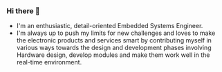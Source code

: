 ### Hi there 👋
- I'm an enthusiastic, detail-oriented Embedded Systems Engineer.
- I'm always up to push my limits for new challenges and loves to make the electronic products and services smart by contributing myself in various ways towards the design and development phases involving Hardware design, develop modules and make them work well in the real-time environment.
 
<!--
**hartalkaraditya/hartalkaraditya** is a ✨ _special_ ✨ repository because its `README.md` (this file) appears on your GitHub profile.

Here are some ideas to get you started:

### 🔭 I’m currently working on ...
- 🌱 I’m currently learning ...
- 👯 I’m looking to collaborate on ...
- 🤔 I’m looking for help with ...
- 💬 Ask me about ...
- 📫 How to reach me: ...
- 😄 Pronouns: ...
- ⚡ Fun fact: ...
-->
